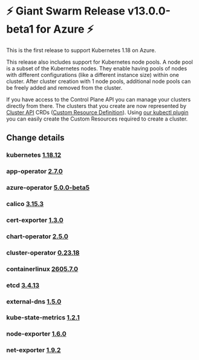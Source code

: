 # :zap: Giant Swarm Release v13.0.0-beta1 for Azure :zap:

This is the first release to support Kubernetes 1.18 on Azure.

This release also includes support for Kubernetes node pools.
A node pool is a subset of the Kubernetes nodes. They enable having pools of nodes with different configurations (like a different instance size) within one cluster.
After cluster creation with 1 node pools, additional node pools can be freely added and removed from the cluster.

If you have access to the Control Plane API you can manage your clusters directly from there.
The clusters that you create are now represented by [Cluster API](https://cluster-api.sigs.k8s.io/) CRDs ([Custom Resource Definition](https://kubernetes.io/docs/tasks/extend-kubernetes/custom-resources/custom-resource-definitions/)).
Using [our kubectl plugin](https://github.com/giantswarm/kubectl-gs/) you can easily create the Custom Resources required to create a cluster.

## Change details

### kubernetes [1.18.12](https://github.com/kubernetes/kubernetes/blob/master/CHANGELOG/CHANGELOG-1.18.md#v11812)
### app-operator [2.7.0](https://github.com/giantswarm/app-operator/blob/master/CHANGELOG.md#270---2020-11-09)
### azure-operator [5.0.0-beta5](https://github.com/giantswarm/azure-operator/blob/master/CHANGELOG.md#500-beta5---2020-11-18)
### calico [3.15.3](https://github.com/projectcalico/calico/releases/tag/v3.15.3)
### cert-exporter [1.3.0](https://github.com/giantswarm/cert-exporter/blob/master/CHANGELOG.md#130---2020-09-17)
### chart-operator [2.5.0](https://github.com/giantswarm/chart-operator/blob/master/CHANGELOG.md#250---2020-11-09)
### cluster-operator [0.23.18](https://github.com/giantswarm/cluster-operator/blob/legacy/CHANGELOG.md#02318---2020-10-21)
### containerlinux [2605.7.0](https://www.flatcar-linux.org/releases/#release-2605.7.0)
### etcd [3.4.13](https://github.com/etcd-io/etcd/releases/tag/v3.4.13)
### external-dns [1.5.0](https://github.com/giantswarm/external-dns-app/blob/master/CHANGELOG.md#150---2020-10-07)
### kube-state-metrics [1.2.1](https://github.com/giantswarm/kube-state-metrics-app/blob/master/CHANGELOG.md#121---2020-10-29)
### node-exporter [1.6.0](https://github.com/giantswarm/node-exporter-app/blob/master/CHANGELOG.md#160---2020-10-26)
### net-exporter [1.9.2](https://github.com/giantswarm/net-exporter/blob/master/CHANGELOG.md#192---2020-08-21)
